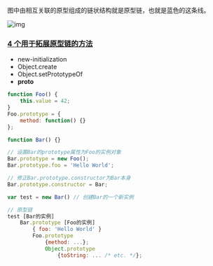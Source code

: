 
图中由相互关联的原型组成的链状结构就是原型链，也就是蓝色的这条线。

![img](https://pic3.zhimg.com/50/e83bca5f1d1e6bf359d1f75727968c11_hd.jpg?source=1940ef5c)











### [4 个用于拓展原型链的方法](https://developer.mozilla.org/zh-CN/docs/Web/JavaScript/Inheritance_and_the_prototype_chain#总结：4_个用于拓展原型链的方法)

* new-initialization
* Object.create
* Object.setPrototypeOf
* __proto__





```js
function Foo() {
    this.value = 42;
}
Foo.prototype = {
    method: function() {}
};

function Bar() {}

// 设置Bar的prototype属性为Foo的实例对象
Bar.prototype = new Foo();
Bar.prototype.foo = 'Hello World';

// 修正Bar.prototype.constructor为Bar本身
Bar.prototype.constructor = Bar;

var test = new Bar() // 创建Bar的一个新实例

// 原型链
test [Bar的实例]
    Bar.prototype [Foo的实例] 
        { foo: 'Hello World' }
        Foo.prototype
            {method: ...};
            Object.prototype
                {toString: ... /* etc. */};
```






